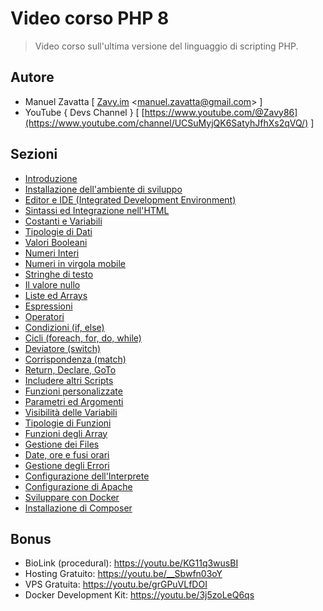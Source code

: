 # Video corso PHP 8

> Video corso sull'ultima versione del linguaggio di scripting PHP.

## Autore

* Manuel Zavatta [ [Zavy.im](https://zavy.im/) <[manuel.zavatta@gmail.com](mailto://manuel.zavatta@gmail.com)> ]
* YouTube { Devs Channel } [ [https://www.youtube.com/@Zavy86](https://www.youtube.com/channel/UCSuMyjQK6SatyhJfhXs2qVQ/) ]

## Sezioni

* [Introduzione](/sections/01-introduzione/)
* [Installazione dell'ambiente di sviluppo](/sections/02-installazione/)
* [Editor e IDE (Integrated Development Environment)](/sections/03-editor-e-ide/)
* [Sintassi ed Integrazione nell'HTML](/sections/04-sintassi-ed-integrazione/)
* [Costanti e Variabili](/sections/05-costanti-e-variabili/)
* [Tipologie di Dati](/sections/06-tipologie-di-dati/)
* [Valori Booleani](/sections/07-boolean/)
* [Numeri Interi](/sections/08-integer/)
* [Numeri in virgola mobile](/sections/09-float/)
* [Stringhe di testo](/sections/10-string/)
* [Il valore nullo](/sections/11-null/)
* [Liste ed Arrays](/sections/12-array/)
* [Espressioni](/sections/13-espressioni/)
* [Operatori](/sections/14-operatori/)
* [Condizioni (if, else)](/sections/15-espressioni-condizionali/)
* [Cicli (foreach, for, do, while)](/sections/16-cicli/)
* [Deviatore (switch)](/sections/17-deviatore/)
* [Corrispondenza (match)](/sections/18-corrispondenza/)
* [Return, Declare, GoTo](/sections/19-return-declare-goto/)
* [Includere altri Scripts](/sections/20-includere-altri-scripts/)
* [Funzioni personalizzate](/sections/21-funzioni/)
* [Parametri ed Argomenti](/sections/22-parametri-ed-argomenti/)
* [Visibilità delle Variabili](/sections/23-visibilita-delle-variabili/)
* [Tipologie di Funzioni](/sections/24-tipologie-di-funzioni/)
* [Funzioni degli Array](/sections/25-funzioni-degli-array/)
* [Gestione dei Files](/sections/26-gestione-dei-files/)
* [Date, ore e fusi orari](/sections/27-date-ore-e-fusi-orari/)
* [Gestione degli Errori](/sections/28-gestione-degli-errori/)
* [Configurazione dell'Interprete](/sections/29-configurazione-dell-interprete/)
* [Configurazione di Apache](/sections/30-configurazione-di-apache/)
* [Sviluppare con Docker](/sections/31-sviluppare-con-docker/)
* [Installazione di Composer](/sections/32-installazione-di-composer/)

## Bonus

* BioLink (procedural): https://youtu.be/KG11q3wusBI
* Hosting Gratuito: https://youtu.be/__Sbwfn03oY
* VPS Gratuita: https://youtu.be/grGPuVLfDOI
* Docker Development Kit: https://youtu.be/3j5zoLeQ6qs

